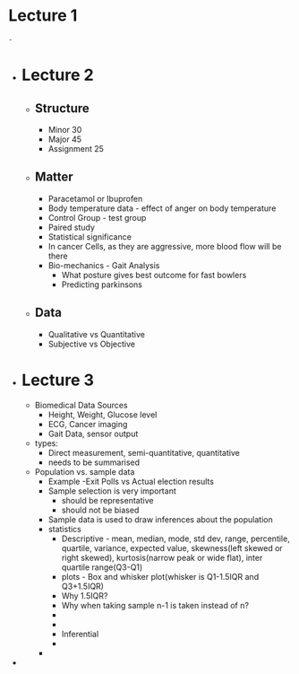 # Lecture 1
	-
- # Lecture 2
	- ## Structure
		- Minor 30
		- Major 45
		- Assignment 25
	- ## Matter
		- Paracetamol or Ibuprofen
		- Body temperature data - effect of anger on body temperature
		- Control Group - test group
		- Paired study
		- Statistical significance
		- In cancer Cells, as they are aggressive, more blood flow will be there
		- Bio-mechanics - Gait Analysis
			- What posture gives best outcome for fast bowlers
			- Predicting parkinsons
	- ## Data
		- Qualitative vs Quantitative
		- Subjective vs Objective
- # Lecture 3
	- Biomedical Data Sources
		- Height, Weight, Glucose level
		- ECG, Cancer imaging
		- Gait Data, sensor output
	- types:
		- Direct measurement, semi-quantitative, quantitative
		- needs to be summarised
	- Population vs. sample data
		- Example -Exit Polls vs Actual election results
		- Sample selection is very important
			- should be representative
			- should not be biased
		- Sample data is used to draw inferences about the population
		- statistics
			- Descriptive - mean, median, mode, std dev, range, percentile, quartile, variance, expected value, skewness(left skewed or right skewed), kurtosis(narrow peak or wide flat), inter quartile range(Q3-Q1)
			- plots - Box and whisker plot(whisker is Q1-1.5IQR and Q3+1.5IQR)
			- Why 1.5IQR?
			- Why when taking sample n-1 is taken instead of n?
			-
			-
			- Inferential
			-
		-
-